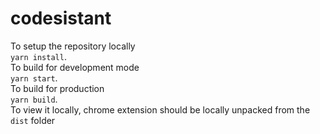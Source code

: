 # codesistant

To setup the repository locally  
`yarn install`.  
To build for development mode  
`yarn start`.  
To build for production  
`yarn build`.  
To view it locally, chrome extension should be locally unpacked from the `dist` folder

